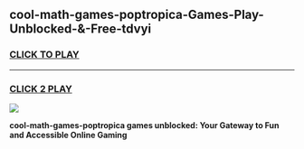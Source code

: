 
## cool-math-games-poptropica-Games-Play-Unblocked-&-Free-tdvyi
<h3>
<a href="https://premium76.site?title=cool-math-games-poptropica&ref=24A">CLICK TO PLAY</a></h3>
<hr>

<h3>
<a href="https://premium76.site?title=cool-math-games-poptropica&ref=24A">CLICK 2 PLAY</a>
  
</h3>

<a href="https://premium76.site?title=cool-math-games-poptropica&ref=24A"><img src="https://clearcache.store/games.png"></a>


**cool-math-games-poptropica games unblocked: Your Gateway to Fun and Accessible Online Gaming**
